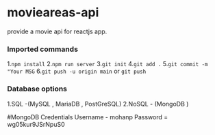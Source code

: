 # movieareas-api


provide a movie api for reactjs app.


### Imported commands 


1.`npm install`
2.`npm run server`
3.`git init`
4.`git add .`
5.`git commit -m "Your MSG`
6.`git push -u origin main` or `git push`



### Database options


1.SQL -(MySQL , MariaDB ,  PostGreSQL)
2.NoSQL - (MongoDB )




#MongoDB Credentials
Username - mohanp
Password = wg05kur9JSrNpuS0